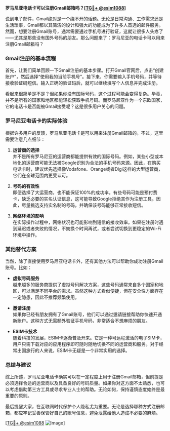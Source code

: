 **罗马尼亚电话卡可以注册Gmail邮箱吗？[[TG💪+ @esim1088](https://t.me/s/esim1088)]**

说到电子邮件，Gmail绝对是一个绕不开的话题。无论是日常沟通、工作需求还是生活琐事，Gmail都以其简洁的设计和强大的功能成为了许多人首选的邮件服务。然而，想要注册Gmail账号，通常需要通过手机号进行验证，这就让很多人头疼了——尤其是那些没有国外号码的朋友。那么问题来了：罗马尼亚的电话卡可以用来注册Gmail邮箱吗？

### Gmail注册的基本流程

首先，让我们简单回顾一下Gmail注册的基本步骤。打开Gmail官网后，点击“创建账户”，然后选择“使用我的当前手机号”。接下来，你需要输入手机号码，并等待接收验证码短信。输入正确的验证码后，就可以继续填写个人信息并完成注册。

看起来很简单是不是？但如果你没有国际号码，这个过程可能会变得复杂。毕竟，并不是所有的国家和地区都能轻松获取手机号码。而罗马尼亚作为一个东欧国家，它的电话卡是否能被Gmail接受呢？这是很多用户关心的问题。

### 罗马尼亚电话卡的实际体验

根据许多用户的反馈，罗马尼亚电话卡是可以用来注册Gmail邮箱的。不过，这里需要注意几点细节：

1. **运营商的选择**  
   并不是所有罗马尼亚的运营商都能提供有效的国际号码。例如，某些小型或本地化的运营商可能无法被Google识别为合法的手机号码来源。因此，在购买电话卡时，建议优先选择像Vodafone、Orange或者Digi这样的大型运营商，它们在全球范围内更受认可。

2. **号码的有效性**  
   即便选择了大运营商，也不能保证100%的成功率。有些号码可能是预付费卡，缺乏必要的实名认证信息，这可能导致Google拒绝其作为注册工具。因此，尽量挑选支持实名制的号码，并确保该号码能够正常接收短信。

3. **网络环境的影响**  
   在实际操作过程中，网络状况也可能影响到短信的接收效率。如果在注册时遇到延迟或者失败的情况，不妨换个时间再试，或者尝试切换到更稳定的Wi-Fi环境中操作。

### 其他替代方案

当然，除了直接使用罗马尼亚电话卡外，还有其他方法可以帮助你成功注册Gmail账号。比如：

- **虚拟号码服务**  
  越来越多的服务商提供了虚拟号码解决方案，这些号码通常来自多个国家和地区，可以满足不同平台的需求。虽然这种方式看似便捷，但在安全性方面存在一定隐患，因此不推荐频繁使用。

- **邀请注册**  
  如果你已经有朋友拥有了Gmail账号，他们可以通过邀请链接帮助你快速开通新账户。这种方式无需额外验证手机号码，非常适合不想麻烦的朋友。

- **ESIM卡技术**  
  随着科技的发展，ESIM卡逐渐普及开来。它是一种可远程激活的电子SIM卡，用户只需下载对应的应用程序即可随时随地切换不同的运营商和服务。对于经常出国旅行的人来说，ESIM卡无疑是一个非常实用的选择。

### 总结与建议

综上所述，罗马尼亚电话卡确实可以在一定程度上用于注册Gmail邮箱，但前提是必须选择合适的运营商以及具备良好的号码质量。如果你对这方面不太熟悉，也可以考虑借助第三方工具或寻求专业人士的帮助。无论如何，保持谨慎态度始终是最重要的原则。

最后提醒大家，在互联网时代保护个人隐私尤为重要。无论是选择哪种方式注册邮箱，都应牢记妥善保管好自己的账号信息，避免泄露给他人造成不必要的麻烦。

[[TG💪+ @esim1088](https://t.me/s/esim1088) ![Image](https://i.postimg.cc/4NQfJmqS/Snipaste-2025-05-13-00-14-12.png)]